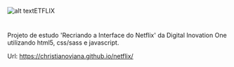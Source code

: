 ![alt text](https://github.com/christianoviana/netflix/blob/main/img/nficon2016.ico?raw=true)ETFLIX
#

Projeto de estudo 'Recriando a Interface do Netflix' da Digital Inovation One utilizando html5, css/sass e javascript.

Url: https://christianoviana.github.io/netflix/
